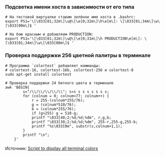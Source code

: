 ### Подсветка имени хоста в зависимости от его типа

```shell
# На тестовой виртуалке ставим зелёное имя хоста в .bashrc:
export PS1='\[\033[01;32m\]\u@\[\e[0;32m\]\h\e[m\]: \[\033[01;34m\]\w\[\033[00m\]$ '

# На бою красным и добавляем PRODUCTION:
export PS1='\[\033[01;32m\]\u@\[\e[0;31m\]\h PRODUCTION\e[m\]: \[\033[01;34m\]\w\[\033[00m\]$ '
```

### Проверка поддержки 256 цветной палитры в терминале

```shell
# Программа `colortest` добавляет комманды:
# colortest-16, colortest-16b, colortest-256 и colortest-8
sudo apt-get install colortest

# Проверка поддержки 24 битного цвета в терминале
awk 'BEGIN{
        s="/\\/\\/\\/\\/\\"; s=s s s s s s s s;
        for (colnum = 0; colnum<77; colnum++) {
            r = 255-(colnum*255/76);
            g = (colnum*510/76);
            b = (colnum*255/76);
            if (g>255) g = 510-g;
            printf "\033[48;2;%d;%d;%dm", r,g,b;
            printf "\033[38;2;%d;%d;%dm", 255-r,255-g,255-b;
            printf "%s\033[0m", substr(s,colnum+1,1);
        }
        printf "\n";
    }'
```
Источник: [Script to display all terminal colors](https://askubuntu.com/questions/27314/script-to-display-all-terminal-colors)
